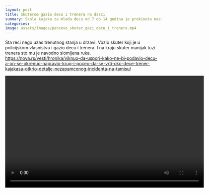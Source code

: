 ```yaml
---
layout: post
title: Skuterom gazio decu i trenera na dasci
summary: Skola kajaka za mladu decu od 7 do 14 godina je prekinuta nasilnikom na skuteru...
categories: ''
image: assets/images/pancevo_skuter_gazi_decu_i_trenera.mp4
---
```

Sta reci nego uzas trenutnog stanja u drzavi.
Vozio skuter koji je u policijskom vlasnistvu i gazio decu i trenera.
I na kraju skuter manijak tuzi trenera sto mu je navodno slomljena ruka.
[https://nova.rs/vesti/hronika/viknuo-da-uspori-kako-ne-bi-podavio-decu-a-on-se-okrenuo-napravio-krug-i-poceo-da-se-vrti-oko-dece-trener-kajakasa-otkrio-detalje-nezapamcenog-incidenta-na-tamisu/ ](https://nova.rs/vesti/hronika/viknuo-da-uspori-kako-ne-bi-podavio-decu-a-on-se-okrenuo-napravio-krug-i-poceo-da-se-vrti-oko-dece-trener-kajakasa-otkrio-detalje-nezapamcenog-incidenta-na-tamisu/ )

<video width="640" height="360" controls>
  <source src="{{ "assets/images/pancevo_skuter_gazi_decu_i_trenera.mp4" | relative_url }}" type="video/mp4">
  Your browser does not support the video tag.
</video>


